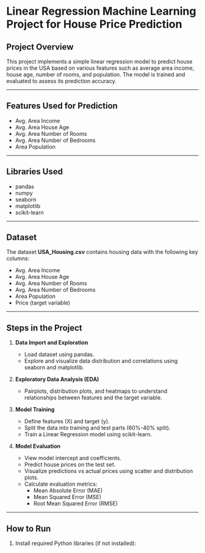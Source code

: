 # Linear Regression Machine Learning Project for House Price Prediction

## Project Overview

This project implements a simple linear regression model to predict house prices in the USA based on various features such as average area income, house age, number of rooms, and population. The model is trained and evaluated to assess its prediction accuracy.

---

## Features Used for Prediction

- Avg. Area Income
- Avg. Area House Age
- Avg. Area Number of Rooms
- Avg. Area Number of Bedrooms
- Area Population

---

## Libraries Used

- pandas
- numpy
- seaborn
- matplotlib
- scikit-learn

---

## Dataset

The dataset **USA_Housing.csv** contains housing data with the following key columns:

- Avg. Area Income
- Avg. Area House Age
- Avg. Area Number of Rooms
- Avg. Area Number of Bedrooms
- Area Population
- Price (target variable)

---

## Steps in the Project

1. **Data Import and Exploration**
   - Load dataset using pandas.
   - Explore and visualize data distribution and correlations using seaborn and matplotlib.
   
2. **Exploratory Data Analysis (EDA)**
   - Pairplots, distribution plots, and heatmaps to understand relationships between features and the target variable.

3. **Model Training**
   - Define features (X) and target (y).
   - Split the data into training and test parts (60%-40% split).
   - Train a Linear Regression model using scikit-learn.

4. **Model Evaluation**
   - View model intercept and coefficients.
   - Predict house prices on the test set.
   - Visualize predictions vs actual prices using scatter and distribution plots.
   - Calculate evaluation metrics:
     - Mean Absolute Error (MAE)
     - Mean Squared Error (MSE)
     - Root Mean Squared Error (RMSE)

---

## How to Run

1. Install required Python libraries (if not installed):

